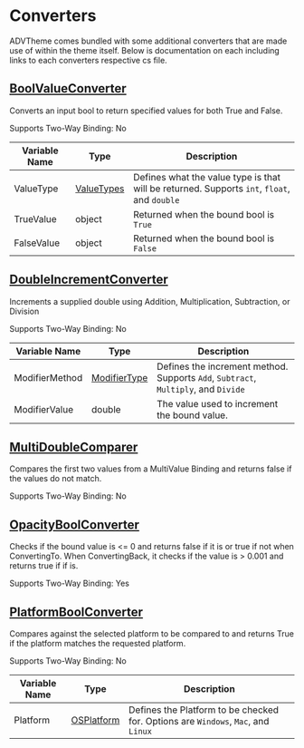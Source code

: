 # Converters

ADVTheme comes bundled with some additional converters that are made use of within the theme itself. Below is documentation on each including links to each converters respective cs file.

## [BoolValueConverter](../ADVTheme/Converters/BoolValueConverter.cs)
Converts an input bool to return specified values for both True and False. 

Supports Two-Way Binding: No

| Variable Name | Type                                                         | Description                                                                                 |
|---------------|--------------------------------------------------------------|---------------------------------------------------------------------------------------------|
| ValueType     | [ValueTypes](../ADVTheme/Converters/BoolValueConverter.cs#L13) | Defines what the value type is that will be returned. Supports `int`, `float`, and `double` |
| TrueValue     | object                                                       | Returned when the bound bool is `True`                                                      |
| FalseValue    | object                                                       | Returned when the bound bool is `False`                                                     |

## [DoubleIncrementConverter](../ADVTheme/Converters/DoubleIncrementConverter.cs)
Increments a supplied double using Addition, Multiplication, Subtraction, or Division

Supports Two-Way Binding: No

| Variable Name  | Type                                                                | Description                                                                        |
|----------------|---------------------------------------------------------------------|------------------------------------------------------------------------------------|
| ModifierMethod | [ModifierType](../ADVTheme/Converters/DoubleIncrementConverter.cs#L13) | Defines the increment method. Supports `Add`, `Subtract`, `Multiply`, and `Divide` |
| ModifierValue  | double                                                              | The value used to increment the bound value.                                       |

## [MultiDoubleComparer](../ADVTheme/Converters/MultiDoubleComparer.cs)
Compares the first two values from a MultiValue Binding and returns false if the values do not match.

Supports Two-Way Binding: No

## [OpacityBoolConverter](../ADVTheme/Converters/OpacityBoolConverter.cs) 
Checks if the bound value is <= 0 and returns false if it is or true if not when ConvertingTo. When ConvertingBack, it checks if the value is > 0.001 and returns true if if is.

Supports Two-Way Binding: Yes

## [PlatformBoolConverter](../ADVTheme/Converters/PlatformBoolConverter.cs)
Compares against the selected platform to be compared to and returns True if the platform matches the requested platform.

Supports Two-Way Binding: No

| Variable Name | Type                                                              | Description                                                                       |
|---------------|-------------------------------------------------------------------|-----------------------------------------------------------------------------------|
| Platform      | [OSPlatform](../ADVTheme/Converters/PlatformBoolConverter.cs#L11) | Defines the Platform to be checked for. Options are `Windows`, `Mac`, and `Linux` |

